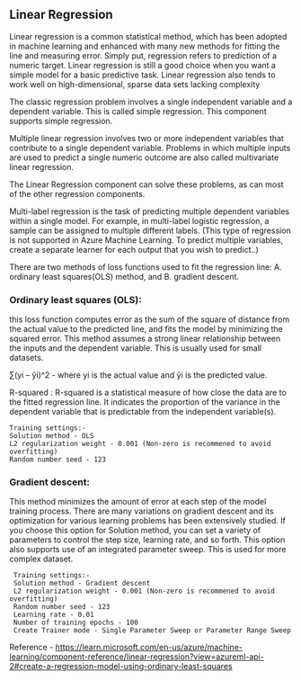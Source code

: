 ## Linear Regression 

Linear regression is a common statistical method, which has been adopted in machine learning and enhanced with many new methods for fitting the line and measuring error. Simply put, regression refers to prediction of a numeric target. Linear regression is still a good choice when you want a simple model for a basic predictive task. Linear regression also tends to work well on high-dimensional, sparse data sets lacking complexity

The classic regression problem involves a single independent variable and a dependent variable. This is called simple regression. This component supports simple regression.

Multiple linear regression involves two or more independent variables that contribute to a single dependent variable. Problems in which multiple inputs are used to predict a single numeric outcome are also called multivariate linear regression.

The Linear Regression component can solve these problems, as can most of the other regression components.

Multi-label regression is the task of predicting multiple dependent variables within a single model. For example, in multi-label logistic regression, a sample can be assigned to multiple different labels. (This type of regression is not supported in Azure Machine Learning. To predict multiple variables, create a separate learner for each output that you wish to predict..)

There are two methods of loss functions used to fit the regression line: A. ordinary least squares(OLS) method, and B. gradient descent.

### Ordinary least squares (OLS):
this loss function computes error as the sum of the square of distance from the actual value to the predicted line, and fits the model by minimizing the squared error. This method assumes a strong linear relationship between the inputs and the dependent variable. This is usually used for small datasets.

∑(yi – ŷi)^2 - where yi is the actual value and ŷi is the predicted value.

R-squared : R-squared is a statistical measure of how close the data are to the fitted regression line. It indicates the proportion of the variance in the dependent variable that is predictable from the independent variable(s).

    Training settings:-
    Solution method - OLS
    L2 regularization weight - 0.001 (Non-zero is recommened to avoid overfitting)
    Random number seed - 123

### Gradient descent: 
This method minimizes the amount of error at each step of the model training process. There are many variations on gradient descent and its optimization for various learning problems has been extensively studied. If you choose this option for Solution method, you can set a variety of parameters to control the step size, learning rate, and so forth. This option also supports use of an integrated parameter sweep. This is used for more complex dataset.

     Training settings:-
     Solution method - Gradient descent
     L2 regularization weight - 0.001 (Non-zero is recommened to avoid overfitting)
     Random number seed - 123
     Learning rate - 0.01
     Number of training epochs - 100
     Create Trainer mode - Single Parameter Sweep or Parameter Range Sweep

Reference - https://learn.microsoft.com/en-us/azure/machine-learning/component-reference/linear-regression?view=azureml-api-2#create-a-regression-model-using-ordinary-least-squares
     
